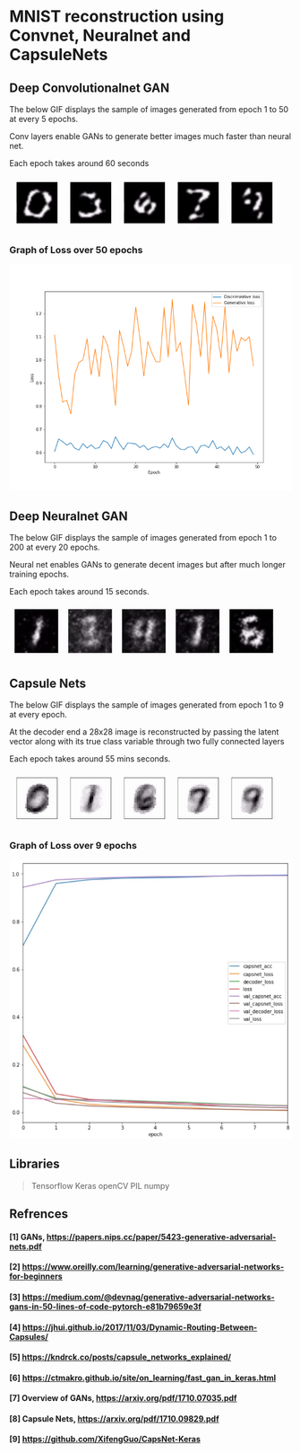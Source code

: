 # MNIST reconstruction using Convnet, Neuralnet and CapsuleNets


## Deep Convolutionalnet GAN
The below GIF displays the sample of images generated from epoch 1 to 50 at every 5 epochs.

Conv layers enable GANs to generate better images much faster than neural net.

Each epoch takes around 60 seconds

![Images_generated_using_conv_net](/images/gan_cnn/digits/cnn_epoch_1_50.gif?raw=true "Images Generated using Conv Layers in GAN architecture")

### Graph of Loss over 50 epochs
![Graph1](/images/gan_cnn/conv_gan_loss.png?raw=true "Graph of the loss over 50 epochs")

## Deep Neuralnet GAN
The below GIF displays the sample of images generated from epoch 1 to 200 at every 20 epochs.

Neural net enables GANs to generate decent images but after much longer training epochs.

Each epoch takes around 15 seconds.

![Images_generated_using_conv_net](/images/gan_neuralnet/digits/gan_nn_epoch_1_to_200.gif?raw=true "Images Generated using NeuralNet Layers in GAN architecture")

## Capsule Nets
The below GIF displays the sample of images generated from epoch 1 to 9 at every epoch.

At the decoder end a 28x28 image is reconstructed by passing the latent vector along with its true class variable through two fully connected layers

Each epoch takes around 55 mins seconds.

![Images_generated_using_caps_net](/images/capsulenet/Selected/epochs.gif?raw=true "Images Generated using CapsNet")

### Graph of Loss over 9 epochs
![Graph3](/images/capsulenet/capsnet_graph.jpg?raw=true "Graph of the loss and accuracy over 9 epochs")

## Libraries
> Tensorflow
> Keras
> openCV
> PIL
> numpy

## Refrences
#### [1] GANs, https://papers.nips.cc/paper/5423-generative-adversarial-nets.pdf
#### [2] https://www.oreilly.com/learning/generative-adversarial-networks-for-beginners
#### [3] https://medium.com/@devnag/generative-adversarial-networks-gans-in-50-lines-of-code-pytorch-e81b79659e3f
#### [4] https://jhui.github.io/2017/11/03/Dynamic-Routing-Between-Capsules/
#### [5] https://kndrck.co/posts/capsule_networks_explained/
#### [6] https://ctmakro.github.io/site/on_learning/fast_gan_in_keras.html
#### [7] Overview of GANs, https://arxiv.org/pdf/1710.07035.pdf
#### [8] Capsule Nets, https://arxiv.org/pdf/1710.09829.pdf
#### [9] https://github.com/XifengGuo/CapsNet-Keras

    
